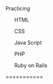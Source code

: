 Practicing

<ul> HTML </ul>
<ul> CSS </ul>
<ul> Java Script </ul>
<ul> PHP </ul>
<ul> Ruby on Rails </ul>
===========